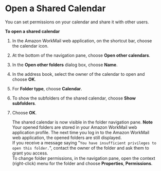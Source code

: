 # Open a Shared Calendar<a name="share_calendar"></a>

You can set permissions on your calendar and share it with other users\.

**To open a shared calendar**

1. In the Amazon WorkMail web application, on the shortcut bar, choose the calendar icon\.

1. At the bottom of the navigation pane, choose **Open other calendars**\.

1. In the **Open other folders** dialog box, choose **Name**\.

1. In the address book, select the owner of the calendar to open and choose **OK**\.

1. For **Folder type**, choose **Calendar**\.

1. To show the subfolders of the shared calendar, choose **Show subfolders**\.

1. Choose **OK**\.

   The shared calendar is now visible in the folder navigation pane\.
**Note**  
Your opened folders are stored in your Amazon WorkMail web application profile\. The next time you log in to the Amazon WorkMail web application, the opened folders are still displayed\.  
If you receive a message saying "`You have insufficient privileges to open this folder.`", contact the owner of the folder and ask them to grant you access\.  
To change folder permissions, in the navigation pane, open the context \(right\-click\) menu for the folder and choose **Properties**, **Permissions**\.